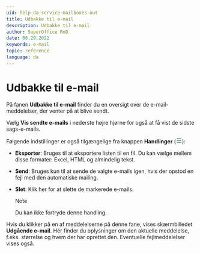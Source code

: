 ```yaml
---
uid: help-da-service-mailboxes-out
title: Udbakke til e-mail
description: Udbakke til e-mail
author: SuperOffice RnD
date: 06.29.2022
keywords: e-mail
topic: reference
language: da
---
```


# Udbakke til e-mail

På fanen **Udbakke til e-mail** finder du en oversigt over de e-mail-meddelelser, der venter på at blive sendt.

Vælg **Vis sendte e-mails** i nederste højre hjørne for også at få vist de sidste sags-e-mails.

Følgende indstillinger er også tilgængelige fra knappen **Handlinger** (![ikon][img1]):

* **Eksporter**: Bruges til at eksportere listen til en fil. Du kan vælge mellem disse formater: Excel, HTML og almindelig tekst.

* **Send**: Bruges kun til at sende de valgte e-mails igen, hvis der opstod en fejl med den automatiske mailing.

* **Slet**: Klik her for at slette de markerede e-mails.

    > [!NOTE]
    > Du kan ikke fortryde denne handling.

Hvis du klikker på en af meddelelserne på denne fane, vises skærmbilledet **Udgående e-mail**. Hér finder du oplysninger om den aktuelle meddelelse, f.eks. størrelse og hvem der har oprettet den. Eventuelle fejlmeddelelser vises også.

<!-- Referenced links -->

<!-- Referenced images -->
[img1]: ../../../../../media/icons/btn-menu.png
